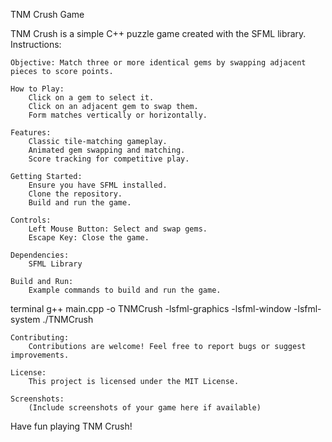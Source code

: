 TNM Crush Game

TNM Crush is a simple C++ puzzle game created with the SFML library.
Instructions:

    Objective: Match three or more identical gems by swapping adjacent pieces to score points.

    How to Play:
        Click on a gem to select it.
        Click on an adjacent gem to swap them.
        Form matches vertically or horizontally.

    Features:
        Classic tile-matching gameplay.
        Animated gem swapping and matching.
        Score tracking for competitive play.

    Getting Started:
        Ensure you have SFML installed.
        Clone the repository.
        Build and run the game.

    Controls:
        Left Mouse Button: Select and swap gems.
        Escape Key: Close the game.

    Dependencies:
        SFML Library

    Build and Run:
        Example commands to build and run the game.

  terminal 
        g++ main.cpp -o TNMCrush -lsfml-graphics -lsfml-window -lsfml-system
        ./TNMCrush

    Contributing:
        Contributions are welcome! Feel free to report bugs or suggest improvements.

    License:
        This project is licensed under the MIT License.

    Screenshots:
        (Include screenshots of your game here if available)

Have fun playing TNM Crush!

